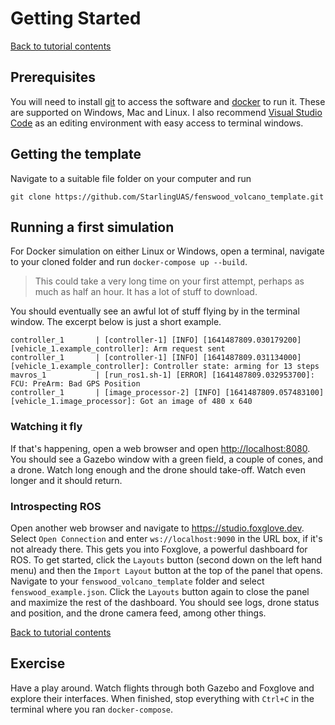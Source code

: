 # Getting Started

[Back to tutorial contents](../README.md#contents)

## Prerequisites

You will need to install [git](https://git-scm.com/downloads) to access the software and [docker](https://docs.docker.com/get-docker/) to run it.  These are supported on Windows, Mac and Linux.  I also recommend [Visual Studio Code](https://code.visualstudio.com/) as an editing environment with easy access to terminal windows.

## Getting the template

Navigate to a suitable file folder on your computer and run
```
git clone https://github.com/StarlingUAS/fenswood_volcano_template.git
```

## Running a first simulation

For Docker simulation on either Linux or Windows, open a terminal, navigate to your cloned folder and run `docker-compose up --build`.

> This could take a very long time on your first attempt, perhaps as much as half an hour.  It has a lot of stuff to download.

You should eventually see an awful lot of stuff flying by in the terminal window.  The excerpt below is just a short example.
```
controller_1       | [controller-1] [INFO] [1641487809.030179200] [vehicle_1.example_controller]: Arm request sent
controller_1       | [controller-1] [INFO] [1641487809.031134000] [vehicle_1.example_controller]: Controller state: arming for 13 steps
mavros_1           | [run_ros1.sh-1] [ERROR] [1641487809.032953700]: FCU: PreArm: Bad GPS Position
controller_1       | [image_processor-2] [INFO] [1641487809.057483100] [vehicle_1.image_processor]: Got an image of 480 x 640
```

### Watching it fly

If that's happening, open a web browser and open <a target="_blank" href="http://localhost:8080">http://localhost:8080</a>.  You should see a Gazebo window with a green field, a couple of cones, and a drone.  Watch long enough and the drone should take-off.  Watch even longer and it should return.

### Introspecting ROS

Open another web browser and navigate to <a target="_blank" href="https://studio.foxglove.dev">https://studio.foxglove.dev</a>.  Select `Open Connection` and enter `ws://localhost:9090` in the URL box, if it's not already there.  This gets you into Foxglove, a powerful dashboard for ROS.  To get started, click the `Layouts` button (second down on the left hand menu) and then the `Import Layout` button at the top of the panel that opens.  Navigate to your `fenswood_volcano_template` folder and select `fenswood_example.json`.  Click the `Layouts` button again to close the panel and maximize the rest of the dashboard.  You should see logs, drone status and position, and the drone camera feed, among other things.

[Back to tutorial contents](../README.md#contents)

## Exercise

Have a play around.  Watch flights through both Gazebo and Foxglove and explore their interfaces.  When finished, stop everything with `Ctrl+C` in the terminal where you ran `docker-compose`.